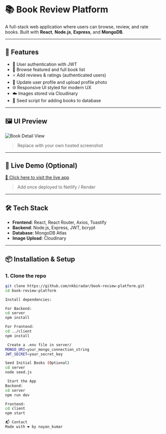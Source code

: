 # 📚 Book Review Platform

A full-stack web application where users can browse, review, and rate books. Built with **React**, **Node.js**, **Express**, and **MongoDB**.

---

## 🔧 Features

- 🔐 User authentication with JWT
- 📖 Browse featured and full book list
- ⭐ Add reviews & ratings (authenticated users)
- 👤 Update user profile and upload profile photo
- 🌐 Responsive UI styled for modern UX
- ☁️ Images stored via Cloudinary
- 🧪 Seed script for adding books to database

---

## 🖼️ UI Preview

![Book Detail View](https://i.imgur.com/your-screenshot-url.png)
> Replace with your own hosted screenshot

---

## 🚀 Live Demo (Optional)
[🔗 Click here to visit the live app](https://your-live-demo-url.netlify.app)  
> Add once deployed to Netlify / Render

---

## 🛠️ Tech Stack

- **Frontend**: React, React Router, Axios, Toastify
- **Backend**: Node.js, Express, JWT, bcrypt
- **Database**: MongoDB Atlas
- **Image Upload**: Cloudinary

---

## 📦 Installation & Setup

### 1. Clone the repo
```bash
git clone https://github.com/nkbiradar/book-review-platform.git
cd book-review-platform

Install dependencies:

For Backend:
cd server
npm install

For Frontend:
cd ../client
npm install

 Create a .env file in server/
MONGO_URI=your_mongo_connection_string
JWT_SECRET=your_secret_key

Seed Initial Books (Optional)
cd server
node seed.js

 Start the App
Backend:
cd server
npm run dev

Frontend:
cd client
npm start

📬 Contact
Made with ❤️ by nayan_kumar
